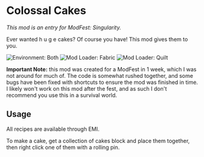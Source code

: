 # Colossal Cakes

_This mod is an entry for ModFest: Singularity._

Ever wanted h u g e cakes? Of course you have! This mod gives them to you.

![Environment: Both](https://img.shields.io/badge/environment-both-4caf50?style=flat-square)
![Mod Loader: Fabric](https://img.shields.io/badge/mod%20loader-fabric-d64541?style=flat-square)
![Mod Loader: Quilt](https://img.shields.io/badge/mod%20loader-quilt-1967d5?style=flat-square)

**Important Note:** this mod was created for a ModFest in 1 week, which I was not around for much of. The code is
somewhat rushed together, and some bugs have been fixed with shortcuts to ensure the mod was finished in time. I likely
won't work on this mod after the fest, and as such I don't recommend you use this in a survival world.

## Usage

All recipes are available through EMI.

To make a cake, get a collection of cakes block and place them together, then right click one of them with a rolling
pin.
